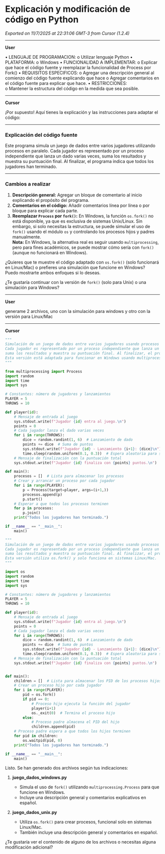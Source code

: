 # Explicación y modificación de código en Python
_Exported on 11/7/2025 at 22:31:06 GMT-3 from Cursor (1.2.4)_

---

**User**

•	LENGUAJE DE PROGRAMACION: 
o	Utilizar lenguaje Python
•	PLATAFORMA:
o	Windows
•	FUNCIONALIDAD A IMPLEMENTAR:
o	Explicar que hace el código fuente y reemplazar la funcionalidad de Process por Fork()
•	REQUISITOS ESPECIFICOS:
o	Agregar una descripción general al comienzo del código fuente explicando que hace
o	Agregar comentarios en el código fuente para explicar que hace.
•	RESTRICCIONES:	
o	Mantener la estructura del código en la medida que sea posible.


---

**Cursor**

¡Por supuesto! Aquí tienes la explicación y las instrucciones para adaptar el código:

---

### Explicación del código fuente

Este programa simula un juego de dados entre varios jugadores utilizando procesos en paralelo. Cada jugador es representado por un proceso independiente que lanza un dado varias veces, suma los resultados y muestra su puntuación final. Al finalizar, el programa indica que todos los jugadores han terminado.

---

### Cambios a realizar

1. **Descripción general:** Agregar un bloque de comentario al inicio explicando el propósito del programa.
2. **Comentarios en el código:** Añadir comentarios línea por línea o por bloque para explicar cada parte.
3. **Reemplazar `Process` por `fork()`:** En Windows, la función `os.fork()` no está disponible, ya que es exclusiva de sistemas Unix/Linux. Sin embargo, si solo necesitas la estructura, se puede simular el uso de `fork()` usando el módulo `os` y controlando los procesos hijos y padres manualmente.  
   **Nota:** En Windows, la alternativa real es seguir usando `multiprocessing`, pero para fines académicos, se puede mostrar cómo sería con `fork()` (aunque no funcionará en Windows).

¿Quieres que te muestre el código adaptado con `os.fork()` (solo funcionará en Linux/Mac) o prefieres una simulación que funcione en Windows?  
Puedo mostrarte ambos enfoques si lo deseas.

¿Te gustaría continuar con la versión de `fork()` (solo para Unix) o una simulación para Windows?

---

**User**

generame 2 archivos, uno con la simulación para windows y otro con la versión para Linux/Mac

---

**Cursor**

```python
"""
Simulación de un juego de dados entre varios jugadores usando procesos en paralelo.
Cada jugador es representado por un proceso independiente que lanza un dado varias veces,
suma los resultados y muestra su puntuación final. Al finalizar, el programa indica que todos los jugadores han terminado.
Esta versión está adaptada para funcionar en Windows usando multiprocessing.Process.
"""

from multiprocessing import Process
import random
import time
import sys

# Constantes: número de jugadores y lanzamientos
PLAYER = 5
THROWS = 10

def player(id):
    # Mensaje de entrada al juego
    sys.stdout.write(f"Jugador {id} entra al juego.\n")
    points = 0
    # Cada jugador lanza el dado varias veces
    for i in range(THROWS):
        dice = random.randint(1, 6)  # Lanzamiento de dado
        points += dice  # Suma de puntos
        sys.stdout.write(f"Jugador {id} - Lanzamiento {i+1}: {dice}\n")
        time.sleep(random.uniform(0.1, 0.3))  # Espera aleatoria para simular tiempo de juego
    # Mensaje de finalización con la puntuación total
    sys.stdout.write(f"Jugador {id} finaliza con {points} puntos.\n")

def main():
    procesos = []  # Lista para almacenar los procesos
    # Crear y arrancar un proceso por cada jugador
    for i in range(PLAYER):
        p = Process(target=player, args=(i+1,))
        procesos.append(p)
        p.start()
    # Esperar a que todos los procesos terminen
    for p in procesos:
        p.join()
    print("Todos los jugadores han terminado.")

if __name__ == "__main__":
    main()

```

```python
"""
Simulación de un juego de dados entre varios jugadores usando procesos en paralelo.
Cada jugador es representado por un proceso independiente que lanza un dado varias veces,
suma los resultados y muestra su puntuación final. Al finalizar, el programa indica que todos los jugadores han terminado.
Esta versión utiliza os.fork() y solo funciona en sistemas Linux/Mac.
"""

import os
import random
import time
import sys

# Constantes: número de jugadores y lanzamientos
PLAYER = 5
THROWS = 10

def player(id):
    # Mensaje de entrada al juego
    sys.stdout.write(f"Jugador {id} entra al juego.\n")
    points = 0
    # Cada jugador lanza el dado varias veces
    for i in range(THROWS):
        dice = random.randint(1, 6)  # Lanzamiento de dado
        points += dice  # Suma de puntos
        sys.stdout.write(f"Jugador {id} - Lanzamiento {i+1}: {dice}\n")
        time.sleep(random.uniform(0.1, 0.3))  # Espera aleatoria para simular tiempo de juego
    # Mensaje de finalización con la puntuación total
    sys.stdout.write(f"Jugador {id} finaliza con {points} puntos.\n")


def main():
    children = []  # Lista para almacenar los PID de los procesos hijos
    # Crear un proceso hijo por cada jugador
    for i in range(PLAYER):
        pid = os.fork()
        if pid == 0:
            # Proceso hijo ejecuta la función del jugador
            player(i+1)
            os._exit(0)  # Termina el proceso hijo
        else:
            # Proceso padre almacena el PID del hijo
            children.append(pid)
    # Proceso padre espera a que todos los hijos terminen
    for pid in children:
        os.waitpid(pid, 0)
    print("Todos los jugadores han terminado.")

if __name__ == "__main__":
    main()

```

Listo. Se han generado dos archivos según tus indicaciones:

1. **juego_dados_windows.py**  
   - Simula el uso de `fork()` utilizando `multiprocessing.Process` para que funcione en Windows.
   - Incluye una descripción general y comentarios explicativos en español.

2. **juego_dados_unix.py**  
   - Utiliza `os.fork()` para crear procesos, funcional solo en sistemas Linux/Mac.
   - También incluye una descripción general y comentarios en español.

¿Te gustaría ver el contenido de alguno de los archivos o necesitas alguna modificación adicional?

